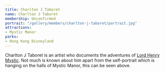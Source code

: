 ```yaml
---
title: Charlton J Taboret
name: Charlton J Taboret
membership: Unconfirmed
portrait: "/gallery/members/charlton-j-taboret/portrait.jpg"
attractions:
- Mystic Manor
parks:
- Hong Kong Disneyland
---
```


Charlton J Taboret is an artist who documents the adventures of [Lord Henry Mystic](/members/lord-henry-mystic). Not much is known about him apart from the self-portrait which is hanging on the halls of Mystic Manor, this can be seen above.

